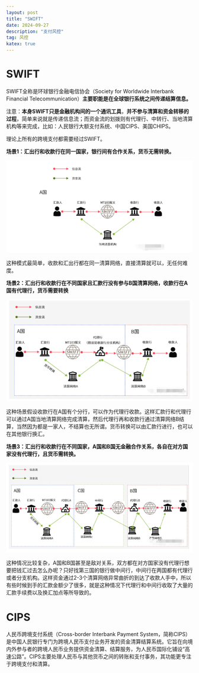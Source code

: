 ```yaml
---
layout: post
title: "SWIFT"
date: 2024-09-27
description: "支付风控"
tag: 风控
katex: true
---
```


# SWIFT

SWIFT全称是环球银行金融电信协会（Society for Worldwide Interbank Financial Telecommunication）**主要职能是在全球银行系统之间传递结算信息。**

注意：**本身SWIFT只是金融机构间的一个通讯工具**，**并不参与清算和资金转移的过程**，简单来说就是传递信息流；而资金流的划拨则有代理行、中转行、当地清算机构等来完成，比如：人民银行大额支付系统、中国CIPS、美国CHIPS。

理论上所有的跨境支付都需要经过SWIFT。

**场景1：汇出行和收款行在同一国家，银行间有合作关系，货币无需转换。**

![场景1](\assets\risk\2024-09-27-risk-payment-swift\1.png)

这种模式最简单，收款和汇出行都在同一清算网络，直接清算就可以，无任何难度。

**场景2：汇出行和收款行在不同国家且汇款行没有参与B国清算网络，收款行在A国有代理行，货币需要转换**

![场景2](\assets\risk\2024-09-27-risk-payment-swift\2.png)

这种场景假设收款行在A国有个分行，可以作为代理行收款。这样汇款行和代理行可以通过A国当地清算网络完成清算，然后代理行再和收款行通过清算网络B结算，当然因为都是一家人，不结算也无所谓。货币转换可以由汇款行进行，也可以在其他银行换汇。

**场景3：汇出行和收款行在不同国家，A国和B国无金融合作关系，各自在对方国家没有代理行，且货币需转换。**

![场景2](\assets\risk\2024-09-27-risk-payment-swift\3.png)

这种情况比较复杂，A国和B国甚至是敌对关系，双方都在对方国家没有代理行想要把钱汇过去怎么办呢？只好找第三国的银行做中间行，中间行在两国都有代理行或者分支机构。这样资金通过2-3个清算网络异常曲折的到达了收款人手中，所以有些时候到手的汇款金额少了很多，就是这种情况下代理行和中间行收取了大量的汇款手续费以及换汇加点等所导致的。

# CIPS

人民币跨境支付系统（Cross-border Interbank Payment System，简称CIPS）是中国人民银行专门为跨境人民币支付业务开发的资金清算结算系统。它旨在向境内外参与者的跨境人民币业务提供资金清算、结算服务，为人民币国际化铺设“高速公路”。CIPS主要处理人民币与其他货币之间的转账和支付事务，其功能更专注于跨境支付和清算。



